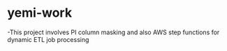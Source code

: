 # yemi-work
-This project involves PI column masking and also AWS step functions for dynamic ETL job processing
